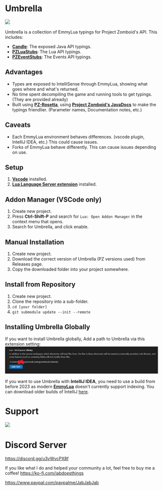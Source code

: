 # Umbrella
![](https://i.imgur.com/wMKl10y.png)

Umbrella is a collection of EmmyLua typings for Project Zomboid's API. This includes:
- **[Candle](https://github.com/asledgehammer/Candle)**: The exposed Java API typings.
- **[PZLuaStubs](https://github.com/omarkmu/PZLuaStubs)**: The Lua API typings.
- **[PZEventStubs](https://github.com/demiurgeQuantified/PZEventStubs)**: The Events API typings.

## Advantages
- Types are exposed to IntelliSense through EmmyLua, showing what goes where and what's returned.
- No time spent decompiling the game and running tools to get typings. (They are provided already)
- Built using **[PZ-Rosetta](https://github.com/asledgehammer/PZ-Rosetta)**, using **[Project Zomboid's JavaDocs](https://projectzomboid.com/modding/)** to make the typings friendlier. (Parameter names, Documentation notes, etc.)

## Caveats
- Each EmmyLua environment behaves differences. (vscode plugin, IntelliJ IDEA, etc.) This could cause issues.
- Forks of EmmyLua behave differently. This can cause issues depending on use.

## Setup

1) **[Vscode](https://code.visualstudio.com/)** installed.
2) **[Lua Language Server extension](https://marketplace.visualstudio.com/items?itemName=sumneko.lua)** installed.

## Addon Manager (VSCode only)

1) Create new project.
2) Press **Ctrl-Shift-P** and search for ``Lua: Open Addon Manager`` in the context menu that opens.
3) Search for Umbrella, and click enable.

## Manual Installation

1) Create new project.
2) Download the correct version of Umbrella (PZ versions used) from Releases page.
3) Copy the downloaded folder into your project somewhere.

## Install from Repository

1) Create new project.
2) Clone the repository into a sub-folder.
3) `cd [your folder]`
4) `git submodule update --init --remote`

## Installing Umbrella Globally

If you want to install Umbrella globally, Add a path to Umbrella via this extension setting:
![global_setup.png](./assets/media/global_setup.png)

If you want to use Umbrella with **IntelliJ IDEA**, you need to use a build from before 2023 as modern **[EmmyLua](https://plugins.jetbrains.com/plugin/9768-emmylua)** doesn't currently support indexing. You can download older builds of IntelliJ [here](https://www.jetbrains.com/idea/download/other.html).

# Support

![](https://i.imgur.com/ZLnfTK4.png)

# Discord Server

<https://discord.gg/u3vWvcPX8f>

If you like what I do and helped your community a lot, feel free to buy me a coffee!
<https://ko-fi.com/jabdoesthings>

<https://www.paypal.com/paypalme/JabJabJab>
